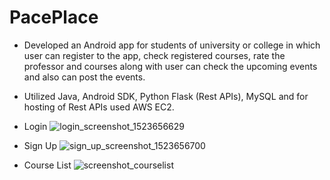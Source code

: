 # PacePlace

- Developed an Android app for students of university or college in which user can register to the app, check registered courses, rate the professor and courses along with user can check the upcoming events and also can post the events.
- Utilized Java, Android SDK, Python Flask (Rest APIs), MySQL and for hosting of Rest APIs used AWS EC2.

- Login 
![login_screenshot_1523656629](https://user-images.githubusercontent.com/33237493/46627490-984a8e80-cb08-11e8-91ad-16d83a1499ca.png)

- Sign Up
![sign_up_screenshot_1523656700](https://user-images.githubusercontent.com/33237493/46627497-a00a3300-cb08-11e8-8971-c88a9a032b91.png)

- Course List
![screenshot_courselist](https://user-images.githubusercontent.com/33237493/46627502-a1d3f680-cb08-11e8-91f6-620cb153e29c.png)
